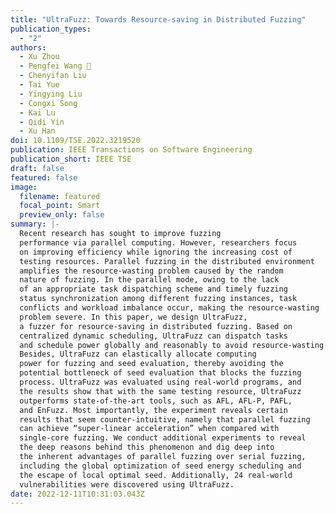 ```yaml
---
title: "UltraFuzz: Towards Resource-saving in Distributed Fuzzing"
publication_types:
  - "2"
authors:
  - Xu Zhou
  - Pengfei Wang 􀀀
  - Chenyifan Liu
  - Tai Yue
  - Yingying Liu
  - Congxi Song
  - Kai Lu
  - Qidi Yin
  - Xu Han
doi: 10.1109/TSE.2022.3219520
publication: IEEE Transactions on Software Engineering
publication_short: IEEE TSE
draft: false
featured: false
image:
  filename: featured
  focal_point: Smart
  preview_only: false
summary: |-
  Recent research has sought to improve fuzzing
  performance via parallel computing. However, researchers focus
  on improving efficiency while ignoring the increasing cost of
  testing resources. Parallel fuzzing in the distributed environment
  amplifies the resource-wasting problem caused by the random
  nature of fuzzing. In the parallel mode, owing to the lack
  of an appropriate task dispatching scheme and timely fuzzing
  status synchronization among different fuzzing instances, task
  conflicts and workload imbalance occur, making the resource-wasting
  problem severe. In this paper, we design UltraFuzz,
  a fuzzer for resource-saving in distributed fuzzing. Based on
  centralized dynamic scheduling, UltraFuzz can dispatch tasks
  and schedule power globally and reasonably to avoid resource-wasting.
  Besides, UltraFuzz can elastically allocate computing
  power for fuzzing and seed evaluation, thereby avoiding the
  potential bottleneck of seed evaluation that blocks the fuzzing
  process. UltraFuzz was evaluated using real-world programs, and
  the results show that with the same testing resource, UltraFuzz
  outperforms state-of-the-art tools, such as AFL, AFL-P, PAFL,
  and EnFuzz. Most importantly, the experiment reveals certain
  results that seem counter-intuitive, namely that parallel fuzzing
  can achieve “super-linear acceleration” when compared with
  single-core fuzzing. We conduct additional experiments to reveal
  the deep reasons behind this phenomenon and dig deep into
  the inherent advantages of parallel fuzzing over serial fuzzing,
  including the global optimization of seed energy scheduling and
  the escape of local optimal seed. Additionally, 24 real-world
  vulnerabilities were discovered using UltraFuzz.
date: 2022-12-11T10:31:03.043Z
---
```

